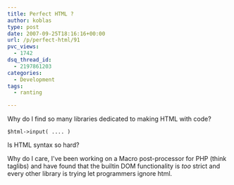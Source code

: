 ```yaml
---
title: Perfect HTML ?
author: koblas
type: post
date: 2007-09-25T18:16:16+00:00
url: /p/perfect-html/91
pvc_views:
  - 1742
dsq_thread_id:
  - 2197861203
categories:
  - Development
tags:
  - ranting

---
```

Why do I find so many libraries dedicated to making HTML with code?

```
$html->input( .... )
```

Is HTML syntax so hard?

Why do I care, I've been working on a Macro post-processor for PHP (think taglibs) and have found that the builtin DOM functionality is _too_ strict and every other library is trying let programmers ignore html.
